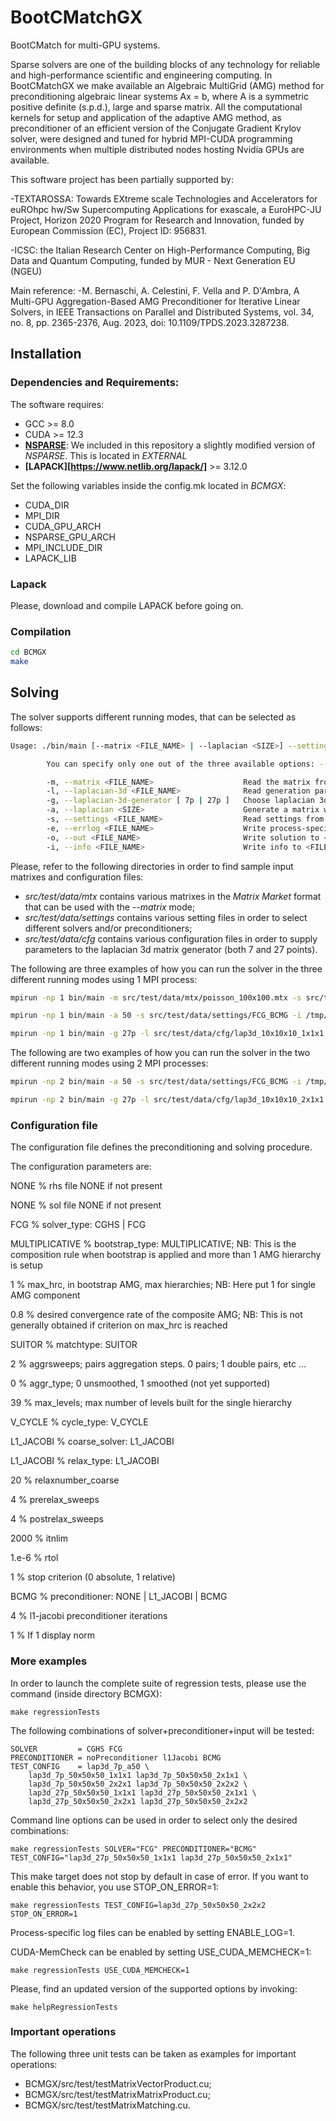 # BootCMatchGX
BootCMatch for multi-GPU systems.

Sparse solvers are one of the building blocks of any technology for reliable and high-performance scientific and engineering computing. In BootCMatchGX we make available an Algebraic MultiGrid (AMG) 
method for preconditioning algebraic linear systems Ax = b, where A is a symmetric positive definite (s.p.d.), large and sparse matrix. All the computational kernels for setup and application
of the adaptive AMG method, as preconditioner of an efficient version of the Conjugate Gradient Krylov solver, were designed and tuned for hybrid MPI-CUDA programming environments when multiple 
distributed nodes hosting Nvidia GPUs are available.

This software project has been partially supported by:

-TEXTAROSSA: Towards EXtreme scale Technologies and Accelerators for euROhpc hw/Sw Supercomputing Applications for exascale, a EuroHPC-JU Project, Horizon 2020 Program for Research and Innovation, 
funded by European Commission (EC), Project ID: 956831.

-ICSC: the Italian Research Center on High-Performance Computing, Big Data and Quantum Computing, funded by MUR - Next Generation EU (NGEU)

Main reference:
-M. Bernaschi, A. Celestini, F. Vella and P. D'Ambra, A Multi-GPU Aggregation-Based AMG Preconditioner for Iterative Linear Solvers, in IEEE Transactions on Parallel and Distributed Systems, 
vol. 34, no. 8, pp. 2365-2376, Aug. 2023, doi: 10.1109/TPDS.2023.3287238. 

## Installation
### Dependencies and Requirements:

The software requires:
* GCC >= 8.0
* CUDA >= 12.3
* **[NSPARSE](https://github.com/EBD-CREST/nsparse)**: We included in this repository a slightly modified version of *NSPARSE*. This is located in *EXTERNAL*
* **[LAPACK][https://www.netlib.org/lapack/]** >= 3.12.0

Set the following variables inside the config.mk located in *BCMGX*:
* CUDA_DIR
* MPI_DIR
* CUDA_GPU_ARCH
* NSPARSE_GPU_ARCH
* MPI_INCLUDE_DIR
* LAPACK_LIB

### Lapack

Please, download and compile LAPACK before going on.

### Compilation

```sh
cd BCMGX 
make
```

## Solving 

The solver supports different running modes, that can be selected as follows:

```sh
Usage: ./bin/main [--matrix <FILE_NAME> | --laplacian <SIZE>] --settings <FILE_NAME> --info <FILE_NAME>

        You can specify only one out of the three available options: --matrix, --laplacian-3d and --laplacian

        -m, --matrix <FILE_NAME>                    Read the matrix from file <FILE_NAME>.
        -l, --laplacian-3d <FILE_NAME>              Read generation parameters from file <FILE_NAME>.
        -g, --laplacian-3d-generator [ 7p | 27p ]   Choose laplacian 3d generator (7 points or 27 points).
        -a, --laplacian <SIZE>                      Generate a matrix whose size is <SIZE>^3.
        -s, --settings <FILE_NAME>                  Read settings from file <FILE_NAME>.
        -e, --errlog <FILE_NAME>                    Write process-specific log to <FILE_NAME><PROC_ID>.
        -o, --out <FILE_NAME>                       Write solution to <FILE_NAME>.
        -i, --info <FILE_NAME>                      Write info to <FILE_NAME>.
```

Please, refer to the following directories in order to find sample input matrixes
and configuration files:
* *src/test/data/mtx* contains various matrixes in the *Matrix Market* format that can be used with the *--matrix* mode;
* *src/test/data/settings* contains various setting files in order to select
different solvers and/or preconditioners;
* *src/test/data/cfg* contains various configuration files in order to supply
parameters to the laplacian 3d matrix generator (both 7 and 27 points).

The following are three examples of how you can run the solver in the three different running modes using 1 MPI process:

```sh
mpirun -np 1 bin/main -m src/test/data/mtx/poisson_100x100.mtx -s src/test/data/settings/FCG_BCMG -i /tmp/out_info -o /tmp/out_solution

mpirun -np 1 bin/main -a 50 -s src/test/data/settings/FCG_BCMG -i /tmp/out_info -o /tmp/out_solution

mpirun -np 1 bin/main -g 27p -l src/test/data/cfg/lap3d_10x10x10_1x1x1.cfg -s src/test/data/settings/FCG_BCMG -i /tmp/out_info -o /tmp/out_solution
```

The following are two examples of how you can run the solver in the two different running modes using 2 MPI processes:

```sh
mpirun -np 2 bin/main -a 50 -s src/test/data/settings/FCG_BCMG -i /tmp/out_info -o /tmp/out_solution

mpirun -np 2 bin/main -g 27p -l src/test/data/cfg/lap3d_10x10x10_2x1x1.cfg -s src/test/data/settings/FCG_BCMG -i /tmp/out_info -o /tmp/out_solution
```

### Configuration file

The configuration file defines the preconditioning and solving procedure.

The configuration parameters are:

NONE            % rhs file NONE if not present

NONE            % sol file NONE if not present

FCG             % solver_type: CGHS | FCG

MULTIPLICATIVE  % bootstrap_type: MULTIPLICATIVE; NB: This is the composition rule when bootstrap is applied and more than 1 AMG hierarchy is setup

1               % max_hrc, in bootstrap AMG, max hierarchies; NB: Here put 1 for single AMG component

0.8             % desired convergence rate of the composite AMG; NB: This is not generally obtained if criterion on max_hrc is reached

SUITOR          % matchtype: SUITOR

2               % aggrsweeps; pairs aggregation steps. 0 pairs; 1 double pairs, etc ...

0               % aggr_type; 0 unsmoothed, 1 smoothed (not yet supported)

39              % max_levels; max number of levels built for the single hierarchy

V_CYCLE         % cycle_type: V_CYCLE

L1_JACOBI       % coarse_solver: L1_JACOBI

L1_JACOBI       % relax_type: L1_JACOBI

20              % relaxnumber_coarse

4               % prerelax_sweeps

4               % postrelax_sweeps

2000            % itnlim

1.e-6           % rtol

1               % stop criterion (0 absolute, 1 relative)

BCMG            % preconditioner: NONE | L1_JACOBI | BCMG

4               % l1-jacobi preconditioner iterations

1               % If 1 display norm

### More examples

In order to launch the complete suite of regression tests, please use the command (inside directory BCMGX):

    make regressionTests

The following combinations of solver+preconditioner+input will be tested:

    SOLVER         = CGHS FCG
    PRECONDITIONER = noPreconditioner l1Jacobi BCMG
    TEST_CONFIG    = lap3d_7p_a50 \
        lap3d_7p_50x50x50_1x1x1 lap3d_7p_50x50x50_2x1x1 \
        lap3d_7p_50x50x50_2x2x1 lap3d_7p_50x50x50_2x2x2 \
        lap3d_27p_50x50x50_1x1x1 lap3d_27p_50x50x50_2x1x1 \
        lap3d_27p_50x50x50_2x2x1 lap3d_27p_50x50x50_2x2x2

Command line options can be used in order to select only the desired combinations:

    make regressionTests SOLVER="FCG" PRECONDITIONER="BCMG" TEST_CONFIG="lap3d_27p_50x50x50_1x1x1 lap3d_27p_50x50x50_2x1x1"

This make target does not stop by default in case of error. If you want to enable this behavior, you use STOP_ON_ERROR=1:

    make regressionTests TEST_CONFIG=lap3d_27p_50x50x50_2x2x2 STOP_ON_ERROR=1

Process-specific log files can be enabled by setting ENABLE_LOG=1.

CUDA-MemCheck can be enabled by setting USE_CUDA_MEMCHECK=1:

    make regressionTests USE_CUDA_MEMCHECK=1

Please, find an updated version of the supported options by invoking:

    make helpRegressionTests
	
### Important operations

The following three unit tests can be taken as examples for important operations:
* BCMGX/src/test/testMatrixVectorProduct.cu;
* BCMGX/src/test/testMatrixMatrixProduct.cu;
* BCMGX/src/test/testMatrixMatching.cu.
